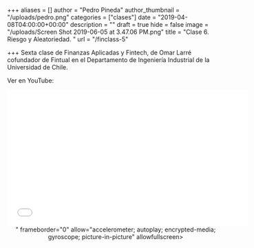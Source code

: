 +++
aliases = []
author = "Pedro Pineda"
author_thumbnail = "/uploads/pedro.png"
categories = ["clases"]
date = "2019-04-08T04:00:00+00:00"
description = ""
draft = true
hide = false
image = "/uploads/Screen Shot 2019-06-05 at 3.47.06 PM.png"
title = "Clase 6. Riesgo y Aleatoriedad. "
url = "/finclass-5"

+++
Sexta clase de Finanzas Aplicadas y Fintech, de Omar Larré cofundador de Fintual en el Departamento de Ingeniería Industrial de la Universidad de Chile.

Ver en YouTube:

<div style="text-align:center">  
<iframe width="560" height="315" src="<iframe width="560" height="315" src="[https://www.youtube.com/embed/29xGxS5-wZ8](https://www.youtube.com/embed/29xGxS5-wZ8 "https://www.youtube.com/embed/29xGxS5-wZ8")" frameborder="0" allow="accelerometer; autoplay; encrypted-media; gyroscope; picture-in-picture" allowfullscreen></iframe>" frameborder="0" allow="accelerometer; autoplay; encrypted-media; gyroscope; picture-in-picture" allowfullscreen></iframe>  
</div>